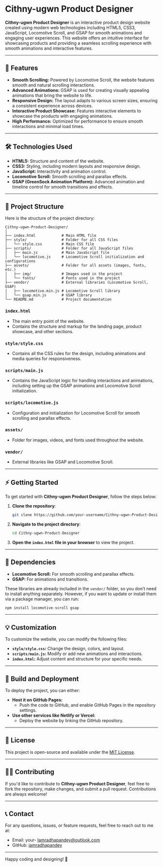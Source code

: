 # Cithny-ugwn Product Designer

**Cithny-ugwn Product Designer** is an interactive product design website created using modern web technologies including HTML5, CSS3, JavaScript, Locomotive Scroll, and GSAP for smooth animations and engaging user experiences. This website offers an intuitive interface for showcasing products and providing a seamless scrolling experience with smooth animations and interactive features.

---

## 🚀 Features

- **Smooth Scrolling:** Powered by Locomotive Scroll, the website features smooth and natural scrolling interactions.
- **Advanced Animations:** GSAP is used for creating visually appealing animations that bring the website to life.
- **Responsive Design:** The layout adapts to various screen sizes, ensuring a consistent experience across devices.
- **Interactive Product Showcase:** Features interactive elements to showcase the products with engaging animations.
- **High Performance:** Optimized for performance to ensure smooth interactions and minimal load times.

---

## 🛠 Technologies Used

- **HTML5:** Structure and content of the website.
- **CSS3:** Styling, including modern layouts and responsive design.
- **JavaScript:** Interactivity and animation control.
- **Locomotive Scroll:** Smooth scrolling and parallax effects.
- **GSAP (GreenSock Animation Platform):** Advanced animation and timeline control for smooth transitions and effects.

---

## 📂 Project Structure

Here is the structure of the project directory:

```
Cithny-ugwn-Product-Designer/
│
├── index.html            # Main HTML file
├── style/                # Folder for all CSS files
│   └── style.css         # Main CSS file
├── scripts/              # Folder for all JavaScript files
│   ├── main.js           # Main JavaScript file
│   └── locomotive.js     # Locomotive Scroll initialization and configurations
├── assets/               # Folder for all assets (images, fonts, etc.)
│   ├── img/              # Images used in the project
│   └── fonts/            # Fonts used in the project
├── vendor/               # External libraries (Locomotive Scroll, GSAP)
│   ├── locomotive.min.js # Locomotive Scroll library
│   └── gsap.min.js       # GSAP library
└── README.md             # Project documentation
```

### `index.html`
- The main entry point of the website.
- Contains the structure and markup for the landing page, product showcase, and other sections.

### `style/style.css`
- Contains all the CSS rules for the design, including animations and media queries for responsiveness.

### `scripts/main.js`
- Contains the JavaScript logic for handling interactions and animations, including setting up the GSAP animations and Locomotive Scroll initialization.

### `scripts/locomotive.js`
- Configuration and initialization for Locomotive Scroll for smooth scrolling and parallax effects.

### `assets/`
- Folder for images, videos, and fonts used throughout the website.

### `vendor/`
- External libraries like GSAP and Locomotive Scroll.

---

## ⚡ Getting Started

To get started with **Cithny-ugwn Product Designer**, follow the steps below:

1. **Clone the repository**:
    ```bash
    git clone https://github.com/your-username/Cithny-ugwn-Product-Designer.git
    ```

2. **Navigate to the project directory**:
    ```bash
    cd Cithny-ugwn-Product-Designer
    ```

3. **Open the `index.html` file in your browser** to view the project.

---

## 🧰 Dependencies

- **Locomotive Scroll:** For smooth scrolling and parallax effects.
- **GSAP:** For animations and transitions.

These libraries are already included in the `vendor/` folder, so you don’t need to install anything separately. However, if you want to update or install them via a package manager, you can run:

```bash
npm install locomotive-scroll gsap
```

---

## 💡 Customization

To customize the website, you can modify the following files:

- **`style/style.css`:** Change the design, colors, and layout.
- **`scripts/main.js`:** Modify or add new animations and interactions.
- **`index.html`:** Adjust content and structure for your specific needs.

---

## 🔧 Build and Deployment

To deploy the project, you can either:

- **Host it on GitHub Pages:**
  - Push the code to GitHub, and enable GitHub Pages in the repository settings.
- **Use other services like Netlify or Vercel:**
  - Deploy the website by linking the GitHub repository.

---

## 📜 License

This project is open-source and available under the [MIT License](LICENSE).

---

## 🧑‍💻 Contributing

If you'd like to contribute to **Cithny-ugwn Product Designer**, feel free to fork the repository, make changes, and submit a pull request. Contributions are always welcome!

---

## 📞 Contact

For any questions, issues, or feature requests, feel free to reach out to me at:

- Email: your- Iamradhapandey@outlook.com
- GitHub: [iamradhapandey](https://github.com/iamradhapandey)

---

Happy coding and designing! 🚀
